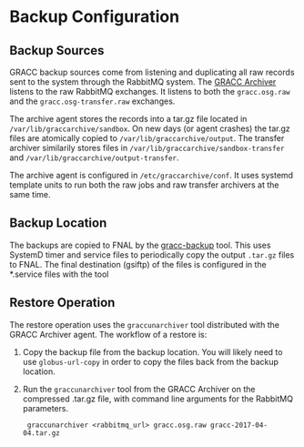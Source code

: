 Backup Configuration
====================

Backup Sources
--------------

GRACC backup sources come from listening and duplicating all raw records sent to the system through the RabbitMQ system.  The [GRACC Archiver](https://github.com/opensciencegrid/gracc-archive) listens to the raw RabbitMQ exchanges.  It listens to both the `gracc.osg.raw` and the `gracc.osg-transfer.raw` exchanges.

The archive agent stores the records into a tar.gz file located in `/var/lib/graccarchive/sandbox`.  On new days (or agent crashes) the tar.gz files are atomically copied to `/var/lib/graccarchive/output`.  The transfer archiver similarily stores files in `/var/lib/graccarchive/sandbox-transfer` and `/var/lib/graccarchive/output-transfer`.

The archive agent is configured in `/etc/graccarchive/conf`.  It uses systemd template units to run both the raw jobs and raw transfer archivers at the same time.


Backup Location
---------------

The backups are copied to FNAL by the [gracc-backup](https://github.com/opensciencegrid/gracc-backup) tool.  This uses SystemD timer and service files to periodically copy the output `.tar.gz` files to FNAL.  The final destination (gsiftp) of the files is configured in the \*.service files with the tool


Restore Operation
-----------------

The restore operation uses the `graccunarchiver` tool distributed with the GRACC Archiver agent.  The workflow of a restore is:

1. Copy the backup file from the backup location.  You will likely need to use `globus-url-copy` in order to copy the files back from the backup location.
2. Run the `graccunarchiver` tool from the GRACC Archiver on the compressed .tar.gz file, with command line arguments for the RabbitMQ parameters.

        graccunarchiver <rabbitmq_url> gracc.osg.raw gracc-2017-04-04.tar.gz




